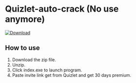 # Quizlet-auto-crack (No use anymore)

[![Download](https://github.com/wuilliam104286/image_saves/raw/master/img/button/btn-dl-red-en.png?raw=true "Download")](https://github.com/micr0dust/quizlet-auto-crack/releases/download/v1.0.0/quizlet-auto-crack.zip)

## How to use

1. Download the zip file.
2. Unzip.
3. Click index.exe to launch program.
4. Paste invite link get from Quizlet and get 30 days premium.

